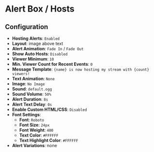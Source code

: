 # Alert Box / Hosts

## Configuration

- **Hosting Alerts**: `Enabled`
- **Layout**: image above text
- **Alert Animation**: `Fade In` / `Fade Out`
- **Show Auto Hosts**: `Disabled`
- **Viewer Minimum**: `10`
- **Min. Viewer Count for Recent Events**: `0`
- **Message Template**: `{name} is now hosting my stream with {count} viewers!`
- **Text Animation**: `None`
- **Image**: `No Image`
- **Sound**: `default.ogg`
- **Sound Volume**: `50%`
- **Alert Duration**: `8s`
- **Alert Text Delay**: `0s`
- **Enable Custom HTML/CSS**: `Disabled`
- **Font Settings**:
  - **Font**: `Roboto`
  - **Font Size**: `24px`
  - **Font Weight**: `400`
  - **Text Color**: `#FFFFFF`
  - **Text Highlight Color**: `#FFFFFF`
- **Alert Variations**: none

